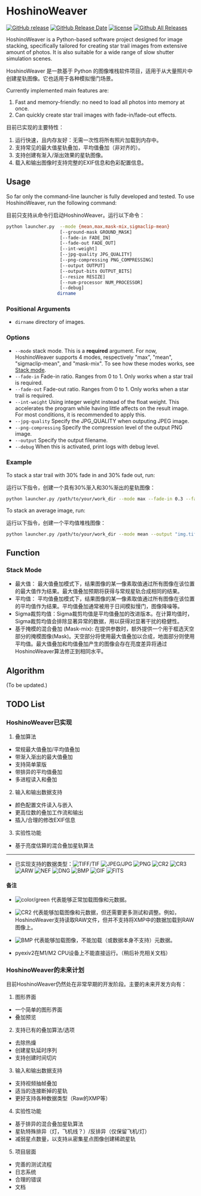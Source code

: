 # HoshinoWeaver

[![GitHub release](https://img.shields.io/github/release/Designerspr/HoshinoWeaver.svg)](https://github.com/Designerspr/HoshinoWeaver/releases/latest) [![GitHub Release Date](https://img.shields.io/github/release-date/Designerspr/HoshinoWeaver.svg)](https://github.com/Designerspr/HoshinoWeaver/releases/latest) [![license](https://img.shields.io/github/license/Designerspr/HoshinoWeaver)](./LICENSE) [![Github All Releases](https://img.shields.io/github/downloads/Designerspr/HoshinoWeaver/total.svg)](https://github.com/Designerspr/HoshinoWeaver/releases)

HoshinoWeaver is a Python-based software project designed for image stacking, specifically tailored for creating star trail images from extensive amount of photos. It is also suitable for a wide range of slow shutter simulation scenes.

HoshinoWeaver 是一款基于 Python 的图像堆栈软件项目，适用于从大量照片中创建星轨图像。它也适用于各种模拟慢门场景。

Currently implemented main features are:
1. Fast and memory-friendly: no need to load all photos into memory at once.
2. Can quickly create star trail images with fade-in/fade-out effects.

目前已实现的主要特性：
1. 运行快速，且内存友好：无需一次性将所有照片加载到内存中。
2. 支持常见的最大值星轨叠加，平均值叠加（非对齐的）。
3. 支持创建有渐入/渐出效果的星轨图像。
4. 载入和输出图像时支持完整的EXIF信息和色彩配置信息。

## Usage

So far only the command-line launcher is fully developed and tested. To use HoshinoWeaver, run the following command:

目前只支持从命令行启动HoshinoWeaver。运行以下命令：

```sh
python launcher.py  --mode {mean,max,mask-mix,sigmaclip-mean} 
                    [--ground-mask GROUND_MASK]
                    [--fade-in FADE_IN]
                    [--fade-out FADE_OUT]
                    [--int-weight]
                    [--jpg-quality JPG_QUALITY]
                    [--png-compressing PNG_COMPRESSING]
                    [--output OUTPUT]
                    [--output-bits OUTPUT_BITS]
                    [--resize RESIZE]
                    [--num-processor NUM_PROCESSOR]
                    [--debug]
                   dirname
```

### Positional Arguments
  * `dirname` directory of images.

### Options
  * `--mode` stack mode. This is a **required** argument. For now, HoshinoWeaver supports 4 modes, respectively "max", "mean", "sigmaclip-mean", and "mask-mix". To see how these modes works, see [Stack mode](#Stack-Mode).
  * `--fade-in` Fade-in ratio. Ranges from 0 to 1. Only works when a star trail is required.
  * `--fade-out` Fade-out ratio. Ranges from 0 to 1. Only works when a star trail is required.
  * `--int-weight` Using integer weight instead of the float weight. This accelerates the program while having little affects on the result image. For most conditions, it is recommended to apply this.
  * `--jpg-quality` Specify the JPG_QUALITY when outputing JPEG image.
  * `--png-compressing` Specify the compression level of the output PNG image.
  * `--output` Specify the output filename.
  * `--debug` When this is activated, print logs with debug level.

### Example

To stack a star trail with 30% fade in and 30% fade out, run:

运行以下指令，创建一个具有30%渐入和30%渐出的星轨图像：

```sh
python launcher.py /path/to/your/work_dir --mode max --fade-in 0.3 --fade-out 0.3 --int-weight --output "img.tif"
```

To stack an average image, run:

运行以下指令，创建一个平均值堆栈图像：

```sh
python launcher.py /path/to/your/work_dir --mode mean --output "img.tif"
```

## Function

### Stack Mode

* 最大值： 最大值叠加模式下，结果图像的某一像素取值通过所有图像在该位置的最大值作为结果。最大值叠加预期将获得与常规星轨合成相同的结果。
* 平均值： 平均值叠加模式下，结果图像的某一像素取值通过所有图像在该位置的平均值作为结果。平均值叠加通常被用于日间模拟慢门，图像降噪等。
* Sigma裁剪均值：Sigma裁剪均值是平均值叠加的改进版本。在计算均值时，Sigma裁剪均值会排除显著异常的数据，用以获得对显著干扰的稳健性。
* 基于掩模的混合叠加 (Mask-mix): 在提供参数时，额外提供一个用于框选天空部分的掩模图像(Mask)。天空部分将使用最大值叠加以合成，地面部分则使用平均值。最大值叠加和均值叠加产生的图像会存在亮度差异将通过HoshinoWeaver算法修正到相同水平。

## Algorithm

(To be updated.)

## TODO List

### HoshinoWeaver已实现

1. 叠加算法
  * 常规最大值叠加/平均值叠加
  * 带渐入渐出的最大值叠加
  * 支持简单蒙版
  * 带排异的平均值叠加
  * 多进程读入和叠加

2. 输入和输出数据支持
  * 颜色配置文件读入与嵌入
  * 更高位数的叠加工作流和输出
  * 插入/合理的修改EXIF信息

3. 实验性功能
  * 基于亮度估算的混合叠加星轨算法
---

* 已实现支持的数据类型：![TIFF/TIF](https://img.shields.io/badge/-TIFF%2FTIF-green) ![JPEG/JPG](https://img.shields.io/badge/-JPEG%2FJPG-green) ![PNG](https://img.shields.io/badge/-PNG-green) ![CR2](https://img.shields.io/badge/-CR2-darkgreen) ![CR3](https://img.shields.io/badge/-CR3-darkgreen) ![ARW](https://img.shields.io/badge/-ARW-darkgreen) ![NEF](https://img.shields.io/badge/-NEF-darkgreen) ![DNG](https://img.shields.io/badge/-DNG-darkgreen) ![BMP](https://img.shields.io/badge/-BMP-yellow) ![GIF](https://img.shields.io/badge/-GIF-yellow) ![FITS](https://img.shields.io/badge/-FITS-yellow)

#### 备注

* ![color/green](https://img.shields.io/badge/-green-green) 代表能够正常加载图像和元数据。

* ![CR2](https://img.shields.io/badge/-darkgreen-darkgreen) 代表能够加载图像和元数据，但还需要更多测试和调整。例如，HoshinoWeaver支持读取RAW文件，但并不支持将XMP中的数据加载到RAW图像上。

* ![BMP](https://img.shields.io/badge/-yellow-yellow) 代表能够加载图像，不能加载（或数据本身不支持）元数据。

* pyexiv2在M1/M2 CPU设备上不能直接运行。（稍后补充相关文档）

### HoshinoWeaver的未来计划

目前HoshinoWeaver仍然处在非常早期的开发阶段。主要的未来开发方向有：

1. 图形界面
  * 一个简单的图形界面
  * 叠加预览

2. 支持已有的叠加算法/选项
  * 去除热燥
  * 创建星轨延时序列
  * 支持创建时间切片

3. 输入和输出数据支持
  * 支持视频抽帧叠加
  * 适当的连接断掉的星轨
  * 更好支持各种数据类型（Raw的XMP等）

4. 实验性功能
  * 基于排异的混合叠加星轨算法
  * 星轨特殊排异（灯，飞机线？）/反排异（仅保留飞机/灯）
  * 减弱星点数量，以支持从密集星点图像创建稀疏星轨

5. 项目层面
  * 完善的测试流程
  * 日志系统
  * 合理的错误
  * 文档